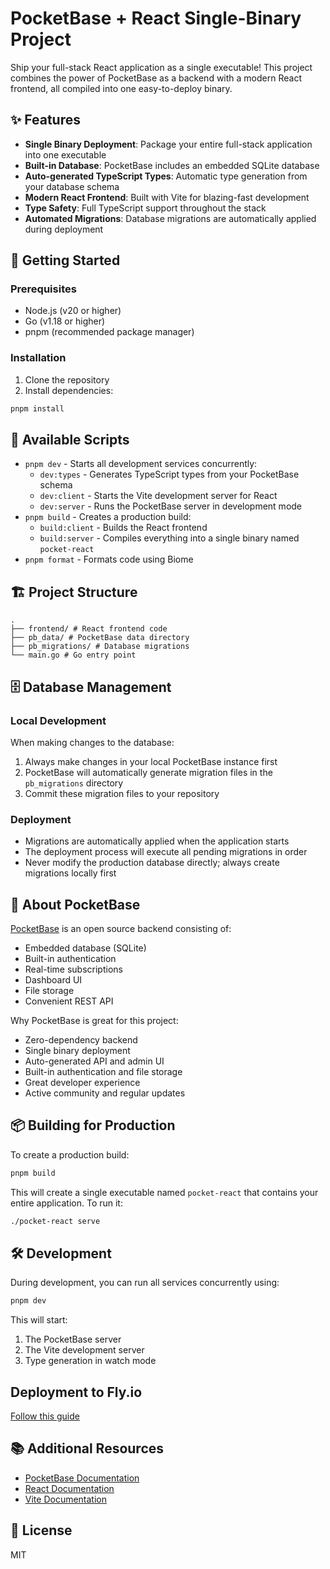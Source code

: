 # PocketBase + React Single-Binary Project
Ship your full-stack React application as a single executable!
This project combines the power of PocketBase as a backend with a modern React frontend, all compiled into one easy-to-deploy binary.

## ✨ Features
- **Single Binary Deployment**: Package your entire full-stack application into one executable
- **Built-in Database**: PocketBase includes an embedded SQLite database
- **Auto-generated TypeScript Types**: Automatic type generation from your database schema
- **Modern React Frontend**: Built with Vite for blazing-fast development
- **Type Safety**: Full TypeScript support throughout the stack
- **Automated Migrations**: Database migrations are automatically applied during deployment

## 🚀 Getting Started
### Prerequisites
- Node.js (v20 or higher)
- Go (v1.18 or higher)
- pnpm (recommended package manager)

### Installation
1. Clone the repository
2. Install dependencies:
```bash
pnpm install
```

## 📝 Available Scripts
- `pnpm dev` - Starts all development services concurrently:
  - `dev:types` - Generates TypeScript types from your PocketBase schema
  - `dev:client` - Starts the Vite development server for React
  - `dev:server` - Runs the PocketBase server in development mode
- `pnpm build` - Creates a production build:
  - `build:client` - Builds the React frontend
  - `build:server` - Compiles everything into a single binary named `pocket-react`
- `pnpm format` - Formats code using Biome

## 🏗️ Project Structure
```
.
├── frontend/ # React frontend code
├── pb_data/ # PocketBase data directory
├── pb_migrations/ # Database migrations
└── main.go # Go entry point
```

## 🗄️ Database Management
### Local Development
When making changes to the database:
1. Always make changes in your local PocketBase instance first
2. PocketBase will automatically generate migration files in the `pb_migrations` directory
3. Commit these migration files to your repository

### Deployment
- Migrations are automatically applied when the application starts
- The deployment process will execute all pending migrations in order
- Never modify the production database directly; always create migrations locally first

## 🔧 About PocketBase
[PocketBase](https://pocketbase.io) is an open source backend consisting of:
- Embedded database (SQLite)
- Built-in authentication
- Real-time subscriptions
- Dashboard UI
- File storage
- Convenient REST API

Why PocketBase is great for this project:
- Zero-dependency backend
- Single binary deployment
- Auto-generated API and admin UI
- Built-in authentication and file storage
- Great developer experience
- Active community and regular updates

## 📦 Building for Production
To create a production build:
```bash
pnpm build
```

This will create a single executable named `pocket-react` that contains your entire application. To run it:
```bash
./pocket-react serve
```

## 🛠️ Development
During development, you can run all services concurrently using:
```bash
pnpm dev
```

This will start:
1. The PocketBase server
2. The Vite development server
3. Type generation in watch mode

## Deployment to Fly.io
[Follow this guide](https://github.com/pocketbase/pocketbase/discussions/537)

## 📚 Additional Resources
- [PocketBase Documentation](https://pocketbase.io/docs/)
- [React Documentation](https://react.dev)
- [Vite Documentation](https://vitejs.dev)

## 📄 License
MIT
